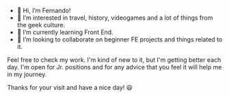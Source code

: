 - 👋 Hi, I’m Fernando!
- 👀 I’m interested in travel, history, videogames and a lot of things from the geek culture.
- 🌱 I’m currently learning Front End.
- 💞️ I’m looking to collaborate on beginner FE projects and things related to it.

Feel free to check my work. I'm kind of new to it, but I'm getting better each day. I'm open for Jr. positions and for any advice that you feel it will help me in my journey.

Thanks for your visit and have a nice day! 😃
